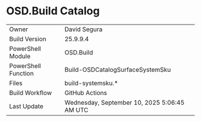 ﻿# OSD.Build Catalog

| | |
|-|-|
| Owner | David Segura |
| Build Version | 25.9.9.4 |
| PowerShell Module | OSD.Build |
| PowerShell Function | Build-OSDCatalogSurfaceSystemSku |
| Files | build-systemsku.* |
| Build Workflow | GitHub Actions |
| Last Update | Wednesday, September 10, 2025 5:06:45 AM UTC |
